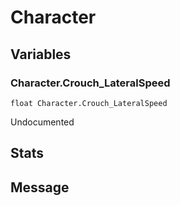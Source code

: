 # Character
## Variables
### Character.Crouch_LateralSpeed
`float Character.Crouch_LateralSpeed`

Undocumented
## Stats
## Message

